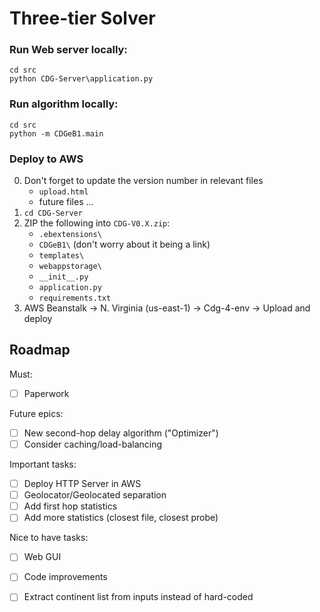# Three-tier Solver

### Run Web server locally:
```
cd src
python CDG-Server\application.py
```


### Run algorithm locally:
```
cd src
python -m CDGeB1.main
```

### Deploy to AWS
0. Don't forget to update the version number in relevant files
   - ```upload.html```
   - future files ...
1. ```cd CDG-Server```
2. ZIP the following into ```CDG-V0.X.zip```:
   - ```.ebextensions\```
   - ```CDGeB1\``` (don't worry about it being a link)
   - ```templates\```
   - ```webappstorage\```
   - ```__init__.py```
   - ```application.py```
   - ```requirements.txt```
3. AWS Beanstalk -> N. Virginia (us-east-1) -> Cdg-4-env -> Upload and deploy

## Roadmap
Must:
- [ ] Paperwork

Future epics:
- [ ] New second-hop delay algorithm ("Optimizer")
- [ ] Consider caching/load-balancing

Important tasks:
- [ ] Deploy HTTP Server in AWS
- [ ] Geolocator/Geolocated separation
- [ ] Add first hop statistics
- [ ] Add more statistics (closest file, closest probe)

Nice to have tasks:
- [ ] Web GUI
- [ ] Code improvements
- [ ] Extract continent list from inputs instead of hard-coded

